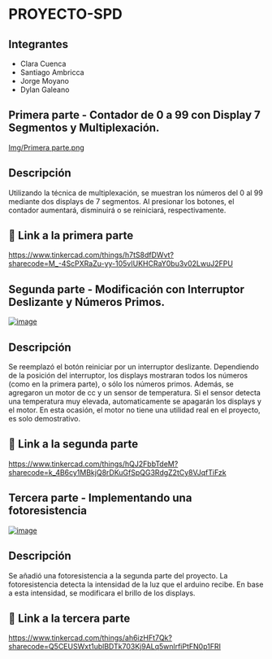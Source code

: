# PROYECTO-SPD

## Integrantes 
- Clara Cuenca
- Santiago Ambricca
- Jorge Moyano
- Dylan Galeano

## Primera parte - Contador de 0 a 99 con Display 7 Segmentos y Multiplexación.
[Img/Primera parte.png](https://github.com/SAmbricca/Proyecto-SPD/blob/b5efcc70601a47d90bcc3e9e24d80afb037fd4e4/Img/Primera%20parte.png)

## Descripción
Utilizando la técnica de multiplexación, se muestran los números del 0 al 99 mediante dos displays de 7 segmentos. Al presionar los botones, el contador aumentará, disminuirá o se reiniciará, respectivamente.

## :robot: Link a la primera parte
https://www.tinkercad.com/things/h7tS8dfDWvt?sharecode=M_-4ScPXRaZu-yy-105vIUKHCRaY0bu3v02LwuJ2FPU

## Segunda parte - Modificación con Interruptor Deslizante y Números Primos.
[![image](https://github.com/SAmbricca/TP-SPD/assets/117587525/54c2bdf3-2d94-4a11-bc48-12b3dcdc42d2)](https://github.com/SAmbricca/Proyecto-SPD/blob/b5efcc70601a47d90bcc3e9e24d80afb037fd4e4/Img/Segunda%20parte.png)

## Descripción
Se reemplazó el botón reiniciar por un interruptor deslizante. Dependiendo de la posición del interruptor, los displays mostraran todos los números (como en la primera parte), o sólo los números primos.
Además, se agregaron un motor de cc y un sensor de temperatura. Si el sensor detecta una temperatura muy elevada, automaticamente se apagarán los displays y el motor. 
En esta ocasión, el motor no tiene una utilidad real en el proyecto, es solo demostrativo.

## :robot: Link a la segunda parte
https://www.tinkercad.com/things/hQJ2FbbTdeM?sharecode=k_4B6cy1MBkjQ8rDKuGfSpQG3RdgZ2tCy8VJqfTiFzk

## Tercera parte - Implementando una fotoresistencia
[![image](https://github.com/SAmbricca/TP-SPD/assets/117587525/f9bbadca-298b-4127-8534-b59b924bfbdb)](https://github.com/SAmbricca/Proyecto-SPD/blob/b5efcc70601a47d90bcc3e9e24d80afb037fd4e4/Img/TerceraParte.png)

## Descripción
Se añadió una fotoresistencia a la segunda parte del proyecto.
La fotoresistencia detecta la intensidad de la luz que el arduino recibe. En base a esta intensidad, se modificara el brillo de los displays.

## :robot: Link a la tercera parte
https://www.tinkercad.com/things/ah6izHFt7Qk?sharecode=Q5CEUSWxt1ublBDTk703Kj9ALq5wnlrfiPtFN0p1FRI
